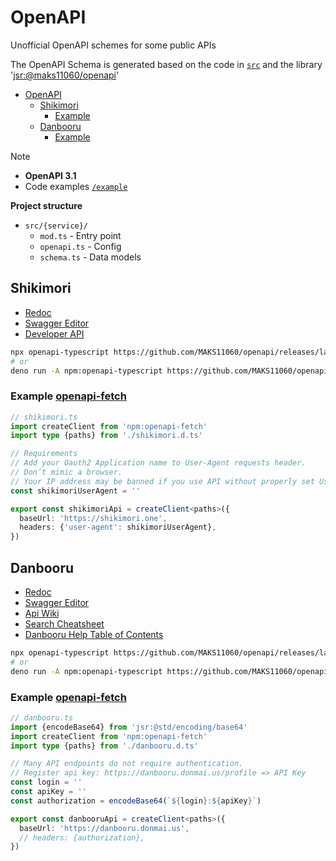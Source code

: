 # OpenAPI

Unofficial OpenAPI schemes for some public APIs

The OpenAPI Schema is generated based on the code in [`src`](src) and
  the library '[jsr:@maks11060/openapi](https://jsr.io/@maks11060/openapi)'

- [OpenAPI](#openapi)
  - [Shikimori](#shikimori)
    - [Example](#example-openapi-fetch)
  - [Danbooru](#danbooru)
    - [Example](#example-openapi-fetch-1)

> [!NOTE]
> - **OpenAPI 3.1**
> - Code examples [`/example`](example)
>
> **Project structure**
> - `src/{service}/`
>   - `mod.ts` - Entry point
>   - `openapi.ts` - Config
>   - `schema.ts` - Data models

## Shikimori

- [Redoc][shikimori.redoc]
- [Swagger Editor][shikimori.swagger]
- [Developer API](https://shikimori.one/api/doc)

```sh
npx openapi-typescript https://github.com/MAKS11060/openapi/releases/latest/download/shikimori.openapi.yml -o ./shikimori.d.ts
# or
deno run -A npm:openapi-typescript https://github.com/MAKS11060/openapi/releases/latest/download/shikimori.openapi.yml -o ./shikimori.d.ts
```

### Example [openapi-fetch](https://openapi-ts.dev/openapi-fetch/)

```ts
// shikimori.ts
import createClient from 'npm:openapi-fetch'
import type {paths} from './shikimori.d.ts'

// Requirements
// Add your Oauth2 Application name to User-Agent requests header.
// Don’t mimic a browser.
// Your IP address may be banned if you use API without properly set User-Agent header.
const shikimoriUserAgent = ''

export const shikimoriApi = createClient<paths>({
  baseUrl: 'https://shikimori.one',
  headers: {'user-agent': shikimoriUserAgent},
})
```

## Danbooru

- [Redoc][danbooru.redoc]
- [Swagger Editor][danbooru.swagger]
- [Api Wiki](https://danbooru.donmai.us/wiki_pages/help:api)
- [Search Cheatsheet](https://danbooru.donmai.us/wiki_pages/help%3Acheatsheet)
- [Danbooru Help Table of Contents](https://danbooru.donmai.us/wiki_pages/help:toc#dtext-developer_guide)

```sh
npx openapi-typescript https://github.com/MAKS11060/openapi/releases/latest/download/danbooru.openapi.yml -o ./danbooru.d.ts
# or
deno run -A npm:openapi-typescript https://github.com/MAKS11060/openapi/releases/latest/download/danbooru.openapi.yml -o ./danbooru.d.ts
```

### Example [openapi-fetch](https://openapi-ts.dev/openapi-fetch/)

```ts
// danbooru.ts
import {encodeBase64} from 'jsr:@std/encoding/base64'
import createClient from 'npm:openapi-fetch'
import type {paths} from './danbooru.d.ts'

// Many API endpoints do not require authentication.
// Register api key: https://danbooru.donmai.us/profile => API Key
const login = ''
const apiKey = ''
const authorization = encodeBase64(`${login}:${apiKey}`)

export const danbooruApi = createClient<paths>({
  baseUrl: 'https://danbooru.donmai.us',
  // headers: {authorization},
})
```

[shikimori.redoc]: https://redocly.github.io/redoc/?url=https://github.com/MAKS11060/openapi/releases/latest/download/shikimori.openapi.yml
[shikimori.swagger]: https://editor-next.swagger.io/?url=https://no-cors.deno.dev/https://github.com/MAKS11060/openapi/releases/latest/download/shikimori.openapi.yml

[danbooru.redoc]: https://redocly.github.io/redoc/?url=https://github.com/MAKS11060/openapi/releases/latest/download/danbooru.openapi.yml
[danbooru.swagger]: https://editor-next.swagger.io/?url=https://no-cors.deno.dev/https://github.com/MAKS11060/openapi/releases/latest/download/danbooru.openapi.yml
